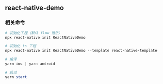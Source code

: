 ## react-native-demo

### 相关命令

``` PowerShell
# 初始化工程（默认 flow 语法）
npx react-native init ReactNativeDemo

# 初始化 ts 工程
npx react-native init ReactNativeDemo --template react-native-template-typescript

# 编译
yarn ios | yarn android

# 启动
yarn start
```

